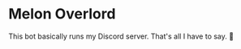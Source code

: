 Melon Overlord
==============

This bot basically runs my Discord server. That's all I have to say. 🍉